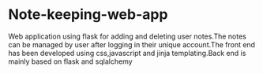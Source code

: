 # Note-keeping-web-app
Web application using flask for adding and deleting user notes.The notes can be managed by user after logging in their unique account.The front end has been developed using css,javascript and jinja templating.Back end is mainly based on flask and sqlalchemy
